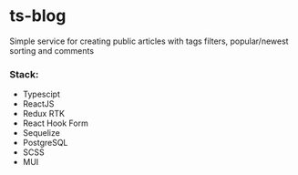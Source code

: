 # ts-blog
Simple service for creating public articles with tags filters, popular/newest sorting and comments

### Stack:
- Typescipt
- ReactJS
- Redux RTK
- React Hook Form
- Sequelize
- PostgreSQL
- SCSS
- MUI
